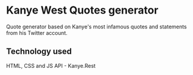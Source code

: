 # Kanye West Quotes generator

Quote generator based on Kanye's most infamous quotes and statements from his Twitter account.

## Technology used

HTML, CSS and JS
API - Kanye.Rest
